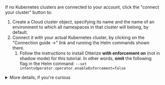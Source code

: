 If no Kubernetes clusters are connected to your account, click the "connect your cluster" button to:
1. Create a Cloud cluster object, specifying its name and the name of an environment to which all namespaces in that cluster will belong, by default.
2. Connect it with your actual Kubernetes cluster, by clicking on the "Connection guide &rarr;" link and running the Helm commands shown there.
    1. Follow the instructions to install Otterize <b>with enforcement on</b> (not in shadow mode) for this tutorial. In other words, <b>omit</b> the following flag in the Helm command: `--set intentsOperator.operator.enableEnforcement=false`


<details>
<summary>More details, if you're curious</summary>

Connecting your cluster simply entails installing Otterize OSS via Helm, using credentials from your account so Otterize OSS can report information needed to visualize the cluster.

The credentials will already be inlined into the Helm command shown in the Cloud UI, so you just need to copy that line and run it from your shell.
If you don't give it the Cloud credentials, Otterize OSS will run fully standalone in your cluster &mdash; you just won't have the visualization in Otterize Cloud.

The Helm command shown in the Cloud UI also includes flags to turn off enforcement: Otterize OSS will be running in "shadow mode," meaning that it will not create network policies to restrict pod-to-pod traffic, or create Kafka ACLs to control access to Kafka topics. Instead, it will report to Otterize Cloud what **would** happen if enforcement were to be enabled, guiding you to implement IBAC without blocking intended access.
</details>
